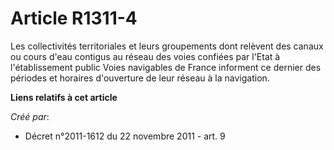 # Article R1311-4

Les collectivités territoriales et leurs groupements dont relèvent des canaux ou cours d'eau contigus au réseau des voies
confiées par l'Etat à l'établissement public Voies navigables de France informent ce dernier des périodes et horaires
d'ouverture de leur réseau à la navigation.

**Liens relatifs à cet article**

_Créé par_:

  - Décret n°2011-1612 du 22 novembre 2011 - art. 9
